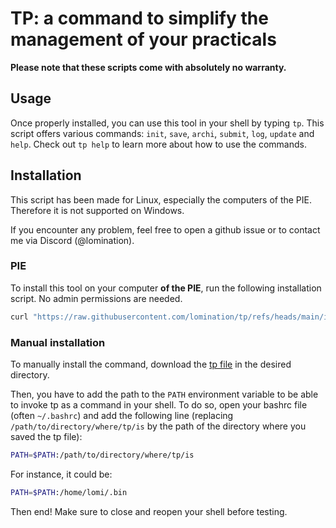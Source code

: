 <!--
Made by lomination
Sources at https://github.com/lomination/tp
License: GPL3
-->

# TP: a command to simplify the management of your practicals

**Please note that these scripts come with absolutely no warranty.**

## Usage

Once properly installed, you can use this tool in your shell by typing `tp`. This script offers various commands: `init`, `save`, `archi`, `submit`, `log`, `update` and `help`. Check out `tp help` to learn more about how to use the commands.

## Installation

This script has been made for Linux, especially the computers of the PIE. Therefore it is not supported on Windows.

If you encounter any problem, feel free to open a github issue or to contact me via Discord (@lomination).

### PIE

To install this tool on your computer **of the PIE**, run the following installation script. No admin permissions are needed.

```sh
curl "https://raw.githubusercontent.com/lomination/tp/refs/heads/main/install.sh" | bash
```

### Manual installation

To manually install the command, download the [tp file](https://github.com/lomination/tp/blob/main/tp) in the desired directory.

Then, you have to add the path to the `PATH` environment variable to be able to invoke tp as a command in your shell. To do so, open your bashrc file (often `~/.bashrc`) and add the following line (replacing `/path/to/directory/where/tp/is` by the path of the directory where you saved the tp file):

```sh
PATH=$PATH:/path/to/directory/where/tp/is
```

For instance, it could be:

```sh
PATH=$PATH:/home/lomi/.bin
```

Then end! Make sure to close and reopen your shell before testing.
